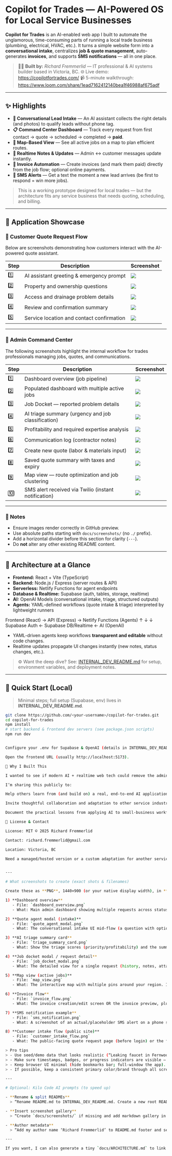 # Copilot for Trades — AI-Powered OS for Local Service Businesses

**Copilot for Trades** is an AI-enabled web app I built to automate the unglamorous, time-consuming parts of running a local trade business (plumbing, electrical, HVAC, etc.). It turns a simple website form into a **conversational intake**, centralizes **job & quote management**, auto-generates **invoices**, and supports **SMS notifications** — all in one place.

> 🧑‍💻 **Built by:** *Richard Fremmerlid* — IT professional & AI systems builder based in Victoria, BC.
> 🌐 Live demo: https://copilotfortrades.com/
> 📹 5-minute walkthrough: https://www.loom.com/share/1ead7162412140bea1f46988af675adf

---

## ✨ Highlights

- **🧠 Conversational Lead Intake** — An AI assistant collects the right details (and photos) to qualify leads without phone tag.
- **📋 Command Center Dashboard** — Track every request from first contact → quote → scheduled → completed → **paid**.
- **📍 Map-Based View** — See all active jobs on a map to plan efficient routes.
- **💬 Realtime Notes & Updates** — Admin ↔ customer messages update instantly.
- **🧾 Invoice Automation** — Create invoices (and mark them paid) directly from the job flow; optional online payments.
- **📲 SMS Alerts** — Get a text the moment a new lead arrives (be first to respond = win more jobs).

> This is a working prototype designed for local trades — but the architecture fits any service business that needs quoting, scheduling, and billing.

---

## 📸 Application Showcase

### 🧩 Customer Quote Request Flow

Below are screenshots demonstrating how customers interact with the AI-powered quote assistant.

| Step | Description | Screenshot |
|------|--------------|-------------|
| 1️⃣ | AI assistant greeting & emergency prompt | ![](docs/screenshots/customer_intake_start.png) |
| 2️⃣ | Property and ownership questions | ![](docs/screenshots/customer_intake_question1.png) |
| 3️⃣ | Access and drainage problem details | ![](docs/screenshots/customer_intake_question2.png) |
| 4️⃣ | Review and confirmation summary | ![](docs/screenshots/customer_intake_summary.png) |
| 5️⃣ | Service location and contact confirmation | ![](docs/screenshots/customer_intake_confirmation.png) |

---

### 🧰 Admin Command Center

The following screenshots highlight the internal workflow for trades professionals managing jobs, quotes, and communications.

| Step | Description | Screenshot |
|------|--------------|-------------|
| 1️⃣ | Dashboard overview (job pipeline) | ![](docs/screenshots/dashboard_overview.png) |
| 2️⃣ | Populated dashboard with multiple active jobs | ![](docs/screenshots/dashboard_filled_pipeline.png) |
| 3️⃣ | Job Docket — reported problem details | ![](docs/screenshots/job_docket_reported_problem.png) |
| 4️⃣ | AI triage summary (urgency and job classification) | ![](docs/screenshots/triage_summary_card.png) |
| 5️⃣ | Profitability and required expertise analysis | ![](docs/screenshots/triage_profitability_card.png) |
| 6️⃣ | Communication log (contractor notes) | ![](docs/screenshots/job_docket_message.png) |
| 7️⃣ | Create new quote (labor & materials input) | ![](docs/screenshots/quote_create_form.png) |
| 8️⃣ | Saved quote summary with taxes and expiry | ![](docs/screenshots/quote_saved_summary.png) |
| 9️⃣ | Map view — route optimization and job clustering | ![](docs/screenshots/map_view.png) |
| 🔟 | SMS alert received via Twilio (instant notification) | ![](docs/screenshots/sms_received_by_admin.png) |

---

### 🏁 Notes
- Ensure images render correctly in GitHub preview.
- Use absolute paths starting with `docs/screenshots/` (no `./` prefix).
- Add a horizontal divider before this section for clarity (`---`).
- Do **not** alter any other existing README content.

---

## 🧭 Architecture at a Glance

- **Frontend:** React + Vite (TypeScript)
- **Backend:** Node.js / Express (server routes & API)
- **Serverless:** Netlify Functions for agent endpoints
- **Database & Realtime:** Supabase (auth, tables, storage, realtime)
- **AI:** OpenAI Models (conversational intake, triage, structured outputs)
- **Agents:** YAML-defined workflows (quote intake & triage) interpreted by lightweight runners



Frontend (React) → API (Express) → Netlify Functions (Agents)
↑ ↓ ↓
Supabase Auth ← Supabase DB/Realtime ← AI (OpenAI)


- YAML-driven agents keep workflows **transparent and editable** without code changes.
- Realtime updates propagate UI changes instantly (new notes, status changes, etc.).

> ⚙️ Want the deep dive? See: [INTERNAL_DEV_README.md](./INTERNAL_DEV_README.md) for setup, environment variables, and deployment notes.

---

## 🚀 Quick Start (Local)

> Minimal steps; full setup (Supabase, env) lives in **INTERNAL_DEV_README.md**.

```bash
git clone https://github.com/<your-username>/copilot-for-trades.git
cd copilot-for-trades
npm install
# start backend & frontend dev servers (see package.json scripts)
npm run dev


Configure your .env for Supabase & OpenAI (details in INTERNAL_DEV_README.md).

Open the frontend URL (usually http://localhost:5173).

🧩 Why I Built This

I wanted to see if modern AI + realtime web tech could remove the admin drag that local trades shoulder every day. The result is a working system that captures leads conversationally, keeps owners on top of every job, and gets invoices out (and paid) faster.

I’m sharing this publicly to:

Help others learn from (and build on) a real, end-to-end AI application.

Invite thoughtful collaboration and adaptation to other service industries.

Document the practical lessons from applying AI to small-business workflows.

📄 License & Contact

License: MIT © 2025 Richard Fremmerlid

Contact: richard.fremmerlid@gmail.com

Location: Victoria, BC

Need a managed/hosted version or a custom adaptation for another service industry? Reach out.


---

# What screenshots to create (exact shots & filenames)

Create these as **PNG**, 1440×900 (or your native display width), in **dark or light** theme — just be consistent. Blur/redact any personal info. Save into `docs/screenshots/` with the exact filenames below.

1) **Dashboard overview**
   - File: `dashboard_overview.png`
   - What: Main admin dashboard showing multiple requests across statuses (New, Quoted, Scheduled, Completed, Paid). Include a visible count or badges if available.

2) **Quote agent modal (intake)**
   - File: `quote_agent_modal.png`
   - What: The conversational intake UI mid-flow (a question with options or a photo upload prompt). Make the “AI is helping” feel obvious.

3) **AI triage summary card**
   - File: `triage_summary_card.png`
   - What: Show the triage scores (priority/profitability) and the summarized explanation for a request.

4) **Job docket modal / request detail**
   - File: `job_docket_modal.png`
   - What: The detailed view for a single request (history, notes, attachments, status controls).

5) **Map view (active jobs)**
   - File: `map_view.png`
   - What: The interactive map with multiple pins around your region. Include at least one selected pin with its info tooltip (if available).

6) **Invoice flow**
   - File: `invoice_flow.png`
   - What: The invoice creation/edit screen OR the invoice preview, plus the “Mark Paid” action (if present).

7) **SMS notification example**
   - File: `sms_notification.png`
   - What: A screenshot of an actual/placeholder SMS alert on a phone simulator or web preview (“New lead received…”).

8) **Customer intake flow (public site)**
   - File: `customer_intake_flow.png`
   - What: The public-facing quote request page (before login) or the first step of the intake conversation from a customer’s view.

> Pro tips
> - Use seed/demo data that looks realistic (“Leaking faucet in Fernwood”, “Hot water tank replacement”).
> - Make sure timestamps, badges, or progress indicators are visible — they communicate “live system” instantly.
> - Keep browser UI minimal (hide bookmarks bar; full-window the app).
> - If possible, keep a consistent primary color/brand through all screenshots for cohesion.

---

# Optional: Kilo Code AI prompts (to speed up)

- **Rename & split READMEs**
  > “Rename README.md to INTERNAL_DEV_README.md. Create a new root README.md using the public template I provide. Ensure all internal setup sections remain only in INTERNAL_DEV_README.md and link to it from README.md.”

- **Insert screenshot gallery**
  > “Create `docs/screenshots/` if missing and add markdown gallery in README.md under a ‘📸 App Snapshots’ section. Use the exact filenames: dashboard_overview.png, quote_agent_modal.png, triage_summary_card.png, job_docket_modal.png, map_view.png, invoice_flow.png, sms_notification.png, customer_intake_flow.png.”

- **Author metadata**
  > “Add my author name ‘Richard Fremmerlid’ to README.md footer and set the license to MIT with the current year.”

---

If you want, I can also generate a tiny `docs/ARCHITECTURE.md` to link from the README (1-page diagram + bullets) — just say the word and I’ll draft it.
